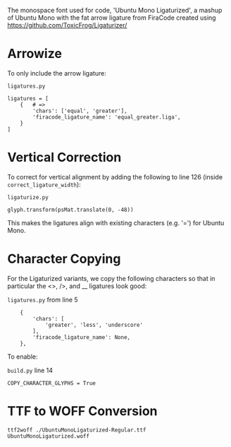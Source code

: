 The monospace font used for code, 'Ubuntu Mono Ligaturized',
a mashup of Ubuntu Mono with the fat arrow ligature from FiraCode
created using https://github.com/ToxicFrog/Ligaturizer/

# Arrowize

To only include the arrow ligature:

`ligatures.py`

```
ligatures = [
    {   # =>
        'chars': ['equal', 'greater'],
        'firacode_ligature_name': 'equal_greater.liga',
    }
]
```

# Vertical Correction

To correct for vertical alignment by adding the following to line 126 (inside `correct_ligature_width`):

`ligaturize.py`

```
glyph.transform(psMat.translate(0, -48))
```

This makes the ligatures align with existing characters (e.g. '=') for Ubuntu Mono.

# Character Copying

For the Ligaturized variants, we copy the following characters so that in particular the <>, />, and __ ligatures look good:

`ligatures.py` from line 5

```
    {   
        'chars': [
            'greater', 'less', 'underscore'
        ],  
        'firacode_ligature_name': None,
    },  
```

To enable:

`build.py` line 14

```
COPY_CHARACTER_GLYPHS = True
```

# TTF to WOFF Conversion

```
ttf2woff ./UbuntuMonoLigaturized-Regular.ttf UbuntuMonoLigaturized.woff
```
